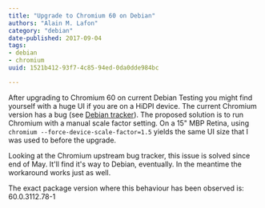 ```yaml
---
title: "Upgrade to Chromium 60 on Debian"
authors: "Alain M. Lafon"
category: "debian"
date-published: 2017-09-04
tags: 
- debian
- chromium
uuid: 1521b412-93f7-4c85-94ed-0da0dde984bc

---
```


After upgrading to Chromium 60 on current Debian Testing you might
find yourself with a huge UI if you are on a HiDPI device. The current
Chromium version has a bug (see
[Debian tracker](https://bugs.debian.org/cgi-bin/bugreport.cgi?bug=871542)).
The proposed solution is to run Chromium with a manual scale factor
setting. On a 15" MBP Retina, using `chromium --force-device-scale-factor=1.5`
yields the same UI size that I was used to before the upgrade.

Looking at the Chromium upstream bug tracker, this issue is solved
since end of May. It'll find it's way to Debian, eventually. In the
meantime the workaround works just as well.

The exact package version where this behaviour has been observed is: 60.0.3112.78-1
